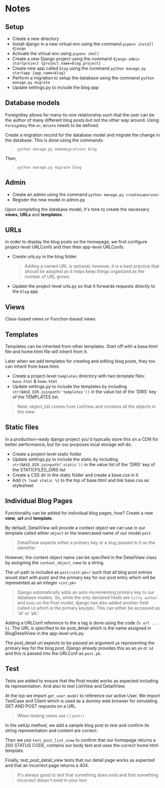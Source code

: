 # Notes

## Setup

- Create a new directory
- Install django in a new virtual env using the command `pipenv install django`
- Activate the virtual env using `pipenv shell`
- Create a new Django project using the command `django-admin startproject {project_name=blog_project} .`
- Create new app called `blog` using the command `python manage.py startapp {app_name=blog}`
- Perform a migration to setup the database using the command `python manage.py migrate`
- Update settings.py to include the blog app

## Database models

ForeignKey allows for many-to-one relationship such that the user can be the author of many different blog posts but not the other way around. Using `ForeignKey` the `on_delete` needs to be defined.

Create a migration record for the database model and migrate the change in the database. This is done using the commands:

> `python manage.py makemigrations blog`

Then,

> `python manage.py migrate blog`

## Admin

- Create an admin using the command `python manage.py createsuperuser`
- Register the new model in admin.py

Upon completing the database model, it's time to create the necessary **views**, **URLs** and **templates**.

## URLs

In order to display the blog posts on the homepage, we first configure project-level URLConfs and then then app-level URLConfs.

- Create urls.py in the blog folder

  > Adding a named URL is optional, however, it is a best practice that should be adopted as it helps keep things organized as the number of URL grows.

- Update the project-level urls.py so that it forwards requests directly to the `blog` app

## Views

Class-based views or Function-based views

## Templates

Templates can be inherited from other templates. Start off with a base.html file and home.html file will inherit from it.

Later when we add templates for creating and editing blog posts, they too can inherit from base.html.

- Create a project-level `templates` directory with two template files: `base.html` & `home.html`
- Update settings.py to include the templates by including `str(BASE_DIR.joinpath('templates'))` in the value list of the 'DIRS' key of the TEMPLATES list.

> Note: object_list comes from ListView and contains all the objects in the view.

## Static files

In a production-ready django project you'd typically store this on a CDN for better performance, but for our purposes local storage will do.

- Create a project-level static folder
- Update settings.py to include the static by including `str(BASE_DIR.joinpath('static'))` in the value list of the 'DIRS' key of the STATICFILES_DIRS list
- Create a CSS dir in the static folder and create a base.css in it
- Add `{% load static %}` to the top of base.html and link base.css as stylesheet

## Individual Blog Pages

Functionality can be added for individual blog pages, how? Create a new **view**, **url** and **template**.

By default, DetailView will provide a context object we can use in our template called either `object` or the lowercased name of our model `post`

> DetailView expects either a primary key or a slug passed to it as the identifier

However, the context object name can be specified in the DetailView class by assigning the `context_object_name` to a string.

The url path is included as `post/<int:pk>/` such that all blog post entries would start with post/ and the primary key for our post entry which will be represented as an integer `<int:pk>`

> Django automatically adds an auto-incrementing primary key to our database models. So, while the only declared fields are `title`, `author` and `body` on the Post model, django has also added another field called `id` which is the primary key(pk). This can either be accessed as 'id' or 'pk'.

Adding a URLConf reference to the a tag is done using the code `{% url ... %}`. The URL is specified to be post_detail which is the name assigned in BlogDetailView in the app-level urls.py.

The post_detail url expects to be passed an argument `pk` representing the primary key for the blog post. Django already provides this as an `pk` or `id` and this is passed into the URLConf as `post.pk`.

## Test

Tests are added to ensure that the Post model works as expected including its representation. And also to test ListView and DetailView.

At the top we import `get_user_model` to reference our active User.
We import TestCase and Client which is used as a dummy web browser for simulating GET AND POST requests on a URL.

>When testing views use `Client()`

In the setUp method, we add a sample blog post to test and confirm its string representation and content are correct.

Then we use `test_post_list_view` to confirm that our homepage returns a 200 STATUS CODE, contains our body text and uses the correct home.html template.

Finally, test_post_detail_view tests that our detail page works as expected and that an incorrect page returns a 404.

>It's always good to test that something does exist and that something incorrect doesn't exist in your test
